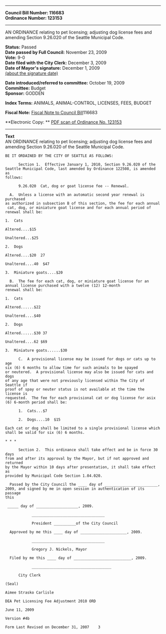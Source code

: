 * * * * *  
  
**Council Bill Number: [](#h0)[](#h2)116683**   
**Ordinance Number: 123153**  
  
* * * * *  
  
AN ORDINANCE relating to pet licensing; adjusting dog license fees and amending Section 9.26.020 of the Seattle Municipal Code.  
  
**Status:** Passed   
**Date passed by Full Council:** November 23, 2009   
**Vote:** 9-0   
**Date filed with the City Clerk:** December 3, 2009   
**Date of Mayor's signature:** December 1, 2009   
[(about the signature date)](/~public/approvaldate.htm)   
  
  
**Date introduced/referred to committee:** October 19, 2009   
**Committee:** Budget   
**Sponsor:** GODDEN   
  
**Index Terms:** ANIMALS, ANIMAL-CONTROL, LICENSES, FEES, BUDGET  
  
**Fiscal Note:** [Fiscal Note to Council Bill](http://clerk.seattle.gov/~public/fnote/116683.htm)[](#h1)[](#h3)116683  
  
**Electronic Copy: ** [PDF scan of Ordinance No. 123153](/~archives/Ordinances/Ord_123153.pdf)  
  
* * * * *  
  
**Text**  
    AN ORDINANCE relating to pet licensing; adjusting dog license fees and  
    amending Section 9.26.020 of the Seattle Municipal Code.  
  
    BE IT ORDAINED BY THE CITY OF SEATTLE AS FOLLOWS:  
  
          Section 1.  Effective January 1, 2010, Section 9.26.020 of the  
    Seattle Municipal Code, last amended by Ordinance 122508, is amended as  
    follows:  
  
          9.26.020  Cat, dog or goat license fee -- Renewal.  
  
      A.  Unless a license with an automatic second year renewal is purchased  
    as authorized in subsection B of this section, the fee for each annual  
     cat, dog, or miniature goat license and for each annual period of  
    renewal shall be:  
  
    1.  Cats  
  
    Altered....$15  
  
    Unaltered...$25  
  
    2.  Dogs  
  
    Altered....$20  27  
  
    Unaltered....40  $47  
  
    3.  Miniature goats....$20  
  
      B.  The fee for each cat, dog, or miniature goat license for an  
    annual license purchased with a twelve (12) 12-month  
    renewal shall be:  
  
    1.  Cats  
  
    Altered......$22  
  
    Unaltered....$40  
  
    2.  Dogs  
  
    Altered......$30 37  
  
    Unaltered....62 $69  
  
    3.  Miniature goats......$30  
  
          C.  A provisional license may be issued for dogs or cats up to age  
    six (6) 6 months to allow time for such animals to be spayed  
    or neutered.  A provisional license may also be issued for cats and dogs  
    of any age that were not previously licensed within The City of Seattle if  
    proof of spay or neuter status is not available at the time the license is  
    requested.  The fee for each provisional cat or dog license for asix  
    (6) 6-month period shall be:  
  
          1.  Cats...$7  
  
          2.  Dogs....10  $15  
  
    Each cat or dog shall be limited to a single provisional license which  
    shall be valid for six (6) 6 months.  
  
    * * *  
  
          Section 2.  This ordinance shall take effect and be in force 30 days  
    from and after its approval by the Mayor, but if not approved and returned  
    by the Mayor within 10 days after presentation, it shall take effect as  
    provided by Municipal Code Section 1.04.020.  
  
      Passed by the City Council the ____ day of ________________________,  
    2009, and signed by me in open session in authentication of its passage  
    this  
  
     _____ day of ___________________, 2009.  
  
                _________________________________  
  
                President __________of the City Council  
  
      Approved by me this ____ day of _____________________, 2009.  
  
                _________________________________  
  
                Gregory J. Nickels, Mayor  
  
      Filed by me this ____ day of __________________________, 2009.  
  
                ____________________________________  
  
          City Clerk  
  
    (Seal)  
  
    Aimee Strasko Carlisle  
  
    DEA Pet Licensing Fee Adjustment 2010 ORD  
  
    June 11, 2009  
  
    Version #4b  
  
    Form Last Revised on December 31, 2007    3  
